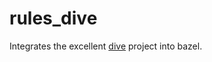 # rules_dive
Integrates the excellent [dive](https://github.com/wagoodman/dive) project into bazel.
